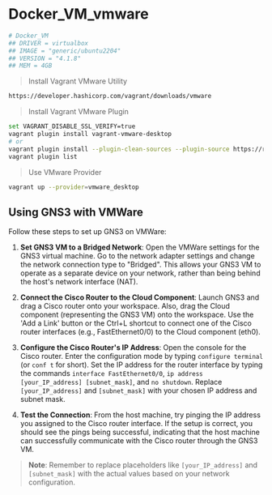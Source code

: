 # Docker_VM_vmware

```bash
# Docker_VM
## DRIVER = virtualbox
## IMAGE = "generic/ubuntu2204"
## VERSION = "4.1.8"
## MEM = 4GB
```

> Install Vagrant VMware Utility

```bash
https://developer.hashicorp.com/vagrant/downloads/vmware
```

> Install Vagrant VMware Plugin

```bash
set VAGRANT_DISABLE_SSL_VERIFY=true
vagrant plugin install vagrant-vmware-desktop
# or
vagrant plugin install --plugin-clean-sources --plugin-source https://rubygems.org vagrant-vmware-desktop
vagrant plugin list
```

> Use VMware Provider

```bash
vagrant up --provider=vmware_desktop
```

## Using GNS3 with VMWare

Follow these steps to set up GNS3 on VMWare:

1. **Set GNS3 VM to a Bridged Network**: Open the VMWare settings for the GNS3 virtual machine. Go to the network adapter settings and change the network connection type to "Bridged". This allows your GNS3 VM to operate as a separate device on your network, rather than being behind the host's network interface (NAT).

2. **Connect the Cisco Router to the Cloud Component**: Launch GNS3 and drag a Cisco router onto your workspace. Also, drag the Cloud component (representing the GNS3 VM) onto the workspace. Use the 'Add a Link' button or the Ctrl+L shortcut to connect one of the Cisco router interfaces (e.g., FastEthernet0/0) to the Cloud component (eth0).

3. **Configure the Cisco Router's IP Address**: Open the console for the Cisco router. Enter the configuration mode by typing `configure terminal` (or `conf t` for short). Set the IP address for the router interface by typing the commands `interface FastEthernet0/0`, `ip address [your_IP_address] [subnet_mask]`, and `no shutdown`. Replace `[your_IP_address]` and `[subnet_mask]` with your chosen IP address and subnet mask.

4. **Test the Connection**: From the host machine, try pinging the IP address you assigned to the Cisco router interface. If the setup is correct, you should see the pings being successful, indicating that the host machine can successfully communicate with the Cisco router through the GNS3 VM.

> **Note**: Remember to replace placeholders like `[your_IP_address]` and `[subnet_mask]` with the actual values based on your network configuration.
